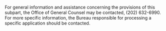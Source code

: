 For general information and assistance concerning the provisions of this subpart, the Office of General Counsel may be contacted, (202) 632-6990. For more specific information, the Bureau responsible for processing a specific application should be contacted.

